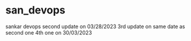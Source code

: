 # san_devops
sankar devops
second update on 03/28/2023
3rd update on same date as second one
4th one on 30/03/2023



